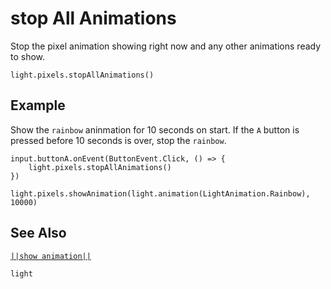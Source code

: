# stop All Animations

Stop the pixel animation showing right now and any other animations ready to show.

```sig
light.pixels.stopAllAnimations()

```

## Example

Show the ``rainbow`` aninmation for 10 seconds on start. If the ``A`` button
is pressed before 10 seconds is over, stop the ``rainbow``.

```blocks
input.buttonA.onEvent(ButtonEvent.Click, () => {
    light.pixels.stopAllAnimations()
})

light.pixels.showAnimation(light.animation(LightAnimation.Rainbow), 10000)
```

## See Also

[``||show animation||``](/reference/light/show-animation)

```package
light
```
